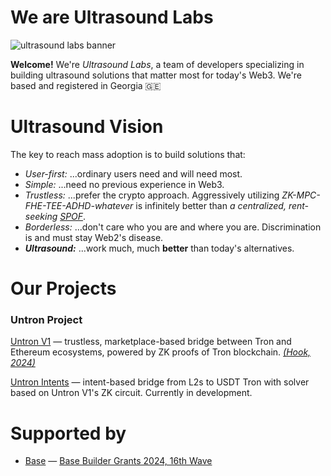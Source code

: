 # We are Ultrasound Labs

![ultrasound labs banner](https://github.com/user-attachments/assets/bfccc0d5-d3bf-40fa-84a0-783732a451dd)

**Welcome!** We're *Ultrasound Labs*, a team of developers specializing in building ultrasound solutions that matter most for today's Web3. We're based and registered in Georgia 🇬🇪

# Ultrasound Vision

The key to reach mass adoption is to build solutions that:
- *User-first:* ...ordinary users need and will need most.
- *Simple:* ...need no previous experience in Web3.
- *Trustless:* ...prefer the crypto approach. Aggressively utilizing *ZK-MPC-FHE-TEE-ADHD-whatever* is infinitely better than *a centralized, rent-seeking [SPOF](https://en.wikipedia.org/wiki/Single_point_of_failure)*.
- *Borderless:* ...don't care who you are and where you are. Discrimination is and must stay Web2's disease.
- ***Ultrasound:*** ...work much, much **better** than today's alternatives.

# Our Projects

### Untron Project

[Untron V1](https://github.com/ultrasoundlabs/untron/) — trustless, marketplace-based bridge between Tron and Ethereum ecosystems, powered by ZK proofs of Tron blockchain. [*(Hook, 2024)*](https://ethresear.ch/t/p2p-zk-light-client-bridge-between-tron-and-ethereum-l2s/19931)

[Untron Intents](https://github.com/ultrasoundlabs/untron-intents/) — intent-based bridge from L2s to USDT Tron with solver based on Untron V1's ZK circuit. Currently in development.

# Supported by

- [Base](https://base.org) — [Base Builder Grants 2024, 16th Wave](https://x.com/base/status/1828566637714551173)
